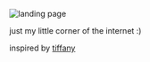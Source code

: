 ![landing page](https://github.com/quinnha/portfolio/blob/main/public/landing.png)

just my little corner of the internet :)

inspired by [tiffany](https://tiffanywang.me/)
